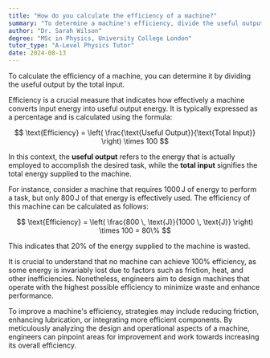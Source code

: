 ```yaml
---
title: "How do you calculate the efficiency of a machine?"
summary: "To determine a machine's efficiency, divide the useful output by the total input."
author: "Dr. Sarah Wilson"
degree: "MSc in Physics, University College London"
tutor_type: "A-Level Physics Tutor"
date: 2024-08-13
---
```


To calculate the efficiency of a machine, you can determine it by dividing the useful output by the total input.

Efficiency is a crucial measure that indicates how effectively a machine converts input energy into useful output energy. It is typically expressed as a percentage and is calculated using the formula:

$$
\text{Efficiency} = \left( \frac{\text{Useful Output}}{\text{Total Input}} \right) \times 100
$$

In this context, the **useful output** refers to the energy that is actually employed to accomplish the desired task, while the **total input** signifies the total energy supplied to the machine.

For instance, consider a machine that requires $1000 \, \text{J}$ of energy to perform a task, but only $800 \, \text{J}$ of that energy is effectively used. The efficiency of this machine can be calculated as follows:

$$
\text{Efficiency} = \left( \frac{800 \, \text{J}}{1000 \, \text{J}} \right) \times 100 = 80\%
$$

This indicates that $20\%$ of the energy supplied to the machine is wasted.

It is crucial to understand that no machine can achieve $100\%$ efficiency, as some energy is invariably lost due to factors such as friction, heat, and other inefficiencies. Nonetheless, engineers aim to design machines that operate with the highest possible efficiency to minimize waste and enhance performance.

To improve a machine's efficiency, strategies may include reducing friction, enhancing lubrication, or integrating more efficient components. By meticulously analyzing the design and operational aspects of a machine, engineers can pinpoint areas for improvement and work towards increasing its overall efficiency.
    
